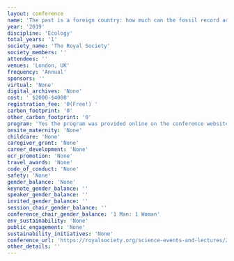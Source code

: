 ```yaml
---
layout: conference 
name: 'The past is a foreign country: how much can the fossil record actually inform conservation?'
year: '2019'
discipline: 'Ecology'
total_years: '1'
society_name: 'The Royal Society'
society_members: ''
attendees: ''
venues: 'London, UK'
frequency: 'Annual'
sponsors: ''
virtual: 'None'
digital_archives: 'None'
cost: ' $2000-$4000'
registration_fee: '0(Free!) '
carbon_footprint: '0'
other_carbon_footprint: '0'
program: 'Yes the program was provided online on the conference website.'
onsite_maternity: 'None'
childcare: 'None'
caregiver_grant: 'None'
career_development: 'None'
ecr_promotion: 'None'
travel_awards: 'None'
code_of_conduct: 'None'
safety: 'None'
gender_balance: 'None'
keynote_gender_balance: ''
speaker_gender_balance: ''
invited_gender_balance: ''
session_chair_gender_balance: ''
conference_chair_gender_balance: '1 Man: 1 Woman'
env_sustainability: 'None'
public_engagement: 'None'
sustainability_initiatives: 'None'
conference_url: 'https://royalsociety.org/science-events-and-lectures/2019/01/the-past-is-a-foreign-country/'
other_details: ''
---
```

